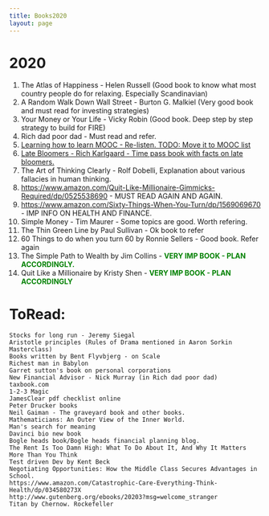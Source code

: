 ```yaml
---
title: Books2020
layout: page
---
```


# 2020

1. The Atlas of Happiness - Helen Russell (Good book to know what most country people do for relaxing. Especially Scandinavian)
2. A Random Walk Down Wall Street - Burton G. Malkiel (Very good book and must read for investing strategies)
3. Your Money or Your Life - Vicky Robin (Good book. Deep step by step strategy to build for FIRE)
4. Rich dad poor dad - Must read and refer.
5. [Learning how to learn MOOC - Re-listen. TODO: Move it to MOOC list](https://www.coursera.org/learn/learning-how-to-learn/)
6. [Late Bloomers - Rich Karlgaard - Time pass book with facts on late bloomers.](https://www.latebloomer.com/)
7. The Art of Thinking Clearly - Rolf Dobelli, Explanation about various fallacies in human thinking.
8. https://www.amazon.com/Quit-Like-Millionaire-Gimmicks-Required/dp/0525538690 - MUST READ AGAIN AND AGAIN.
9. https://www.amazon.com/Sixty-Things-When-You-Turn/dp/1569069670 - IMP INFO ON HEALTH AND FINANCE.
10. Simple Money - Tim Maurer - Some topics are good. Worth refering.
11. The Thin Green Line by Paul Sullivan - Ok book to refer
12. 60 Things to do when you turn 60 by Ronnie Sellers - Good book. Refer again
13. The Simple Path to Wealth by Jim Collins - <b style="color: green">VERY IMP BOOK - PLAN ACCORDINGLY.</b>
14. Quit Like a Millionaire by Kristy Shen - <b style="color: green">VERY IMP BOOK - PLAN ACCORDINGLY</b>


# ToRead:
      
    Stocks for long run - Jeremy Siegal
    Aristotle principles (Rules of Drama mentioned in Aaron Sorkin Masterclass)
    Books written by Bent Flyvbjerg - on Scale
    Richest man in Babylon   
    Garret sutton's book on personal corporations
    New Financial Advisor - Nick Murray (in Rich dad poor dad)
    taxbook.com
    1-2-3 Magic
    JamesClear pdf checklist online
    Peter Drucker books
    Neil Gaiman - The graveyard book and other books.
    Mathematicians: An Outer View of the Inner World.
    Man's search for meaning
    Davinci bio new book
    Bogle heads book/Bogle heads financial planning blog.
    The Rent Is Too Damn High: What To Do About It, And Why It Matters More Than You Think
    Test driven Dev by Kent Beck
    Negotiating Opportunities: How the Middle Class Secures Advantages in School.
    https://www.amazon.com/Catastrophic-Care-Everything-Think-Health/dp/034580273X
    http://www.gutenberg.org/ebooks/20203?msg=welcome_stranger
    Titan by Chernow. Rockefeller
